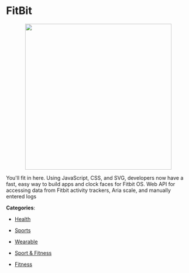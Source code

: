 # FitBit
<p align="center">
    <img width="400" src="https://raw.githubusercontent.com/apis-list/apis-list/apis/fitbit/logo_256x256.png" />
</p>

You'll fit in here. Using JavaScript, CSS, and SVG, developers now have a fast, easy way to build apps and clock faces for Fitbit OS. Web API for accessing data from Fitbit activity trackers, Aria scale, and manually entered logs



**Categories**:

- [Health](https://github.com/apis-list/apis-list#health)

- [Sports](https://github.com/apis-list/apis-list#sports)

- [Wearable](https://github.com/apis-list/apis-list#wearable)

- [Sport & Fitness](https://github.com/apis-list/apis-list#sport-and-fitness)

- [Fitness](https://github.com/apis-list/apis-list#fitness)



